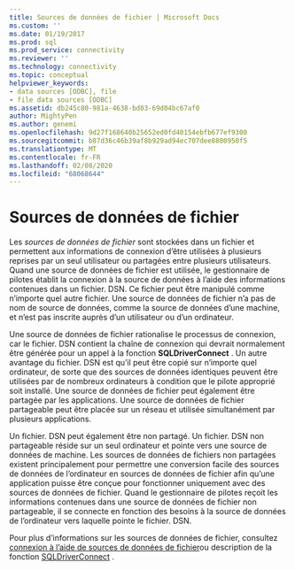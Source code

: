 ```yaml
---
title: Sources de données de fichier | Microsoft Docs
ms.custom: ''
ms.date: 01/19/2017
ms.prod: sql
ms.prod_service: connectivity
ms.reviewer: ''
ms.technology: connectivity
ms.topic: conceptual
helpviewer_keywords:
- data sources [ODBC], file
- file data sources [ODBC]
ms.assetid: db245c80-981a-4638-bd03-69d04bc67af0
author: MightyPen
ms.author: genemi
ms.openlocfilehash: 9d27f168640b25652ed0fd40154ebfb677ef9300
ms.sourcegitcommit: b87d36c46b39af8b929ad94ec707dee8800950f5
ms.translationtype: MT
ms.contentlocale: fr-FR
ms.lasthandoff: 02/08/2020
ms.locfileid: "68068644"
---
```

# <a name="file-data-sources"></a>Sources de données de fichier
Les *sources de données de fichier* sont stockées dans un fichier et permettent aux informations de connexion d’être utilisées à plusieurs reprises par un seul utilisateur ou partagées entre plusieurs utilisateurs. Quand une source de données de fichier est utilisée, le gestionnaire de pilotes établit la connexion à la source de données à l’aide des informations contenues dans un fichier. DSN. Ce fichier peut être manipulé comme n’importe quel autre fichier. Une source de données de fichier n’a pas de nom de source de données, comme la source de données d’une machine, et n’est pas inscrite auprès d’un utilisateur ou d’un ordinateur.  
  
 Une source de données de fichier rationalise le processus de connexion, car le fichier. DSN contient la chaîne de connexion qui devrait normalement être générée pour un appel à la fonction **SQLDriverConnect** . Un autre avantage du fichier. DSN est qu’il peut être copié sur n’importe quel ordinateur, de sorte que des sources de données identiques peuvent être utilisées par de nombreux ordinateurs à condition que le pilote approprié soit installé. Une source de données de fichier peut également être partagée par les applications. Une source de données de fichier partageable peut être placée sur un réseau et utilisée simultanément par plusieurs applications.  
  
 Un fichier. DSN peut également être non partagé. Un fichier. DSN non partageable réside sur un seul ordinateur et pointe vers une source de données de machine. Les sources de données de fichiers non partagées existent principalement pour permettre une conversion facile des sources de données de l’ordinateur en sources de données de fichier afin qu’une application puisse être conçue pour fonctionner uniquement avec des sources de données de fichier. Quand le gestionnaire de pilotes reçoit les informations contenues dans une source de données de fichier non partageable, il se connecte en fonction des besoins à la source de données de l’ordinateur vers laquelle pointe le fichier. DSN.  
  
 Pour plus d’informations sur les sources de données de fichier, consultez [connexion à l’aide de sources de données de fichier](../../odbc/reference/develop-app/connecting-using-file-data-sources.md)ou description de la fonction [SQLDriverConnect](../../odbc/reference/syntax/sqldriverconnect-function.md) .
